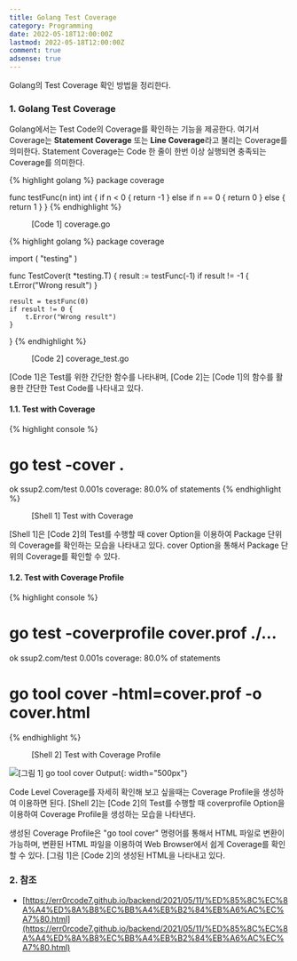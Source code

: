 ```yaml
---
title: Golang Test Coverage
category: Programming
date: 2022-05-18T12:00:00Z
lastmod: 2022-05-18T12:00:00Z
comment: true
adsense: true
---
```


Golang의 Test Coverage 확인 방법을 정리한다.

### 1. Golang Test Coverage

Golang에서는 Test Code의 Coverage를 확인하는 기능을 제공한다. 여기서 Coverage는 **Statement Coverage** 또는 **Line Coverage**라고 불리는 Coverage를 의미한다. Statement Coverage는 Code 한 줄이 한번 이상 실행되면 충족되는 Coverage를 의미한다.

{% highlight golang %}
package coverage

func testFunc(n int) int {
	if n < 0 {
		return -1
	} else if n == 0 {
		return 0
	} else {
		return 1
	}
}
{% endhighlight %}
<figure>
<figcaption class="caption">[Code 1] coverage.go</figcaption>
</figure>

{% highlight golang %}
package coverage

import (
	"testing"
)

func TestCover(t *testing.T) {
	result := testFunc(-1)
	if result != -1 {
		t.Error("Wrong result")
	}

	result = testFunc(0)
	if result != 0 {
		t.Error("Wrong result")
	}
}
{% endhighlight %}
<figure>
<figcaption class="caption">[Code 2] coverage_test.go</figcaption>
</figure>

[Code 1]은 Test를 위한 간단한 함수를 나타내며, [Code 2]는 [Code 1]의 함수를 활용한 간단한 Test Code를 나타내고 있다.

#### 1.1. Test with Coverage

{% highlight console %}
# go test -cover .                   
ok      ssup2.com/test  0.001s  coverage: 80.0% of statements
{% endhighlight %}
<figure>
<figcaption class="caption">[Shell 1] Test with Coverage</figcaption>
</figure>

[Shell 1]은 [Code 2]의 Test를 수행할 때 cover Option을 이용하여 Package 단위의 Coverage를 확인하는 모습을 나타내고 있다. cover Option을 통해서 Package 단위의 Coverage를 확인할 수 있다.

#### 1.2. Test with Coverage Profile

{% highlight console %}
# go test -coverprofile cover.prof ./...
ok      ssup2.com/test  0.001s  coverage: 80.0% of statements

# go tool cover -html=cover.prof -o cover.html
{% endhighlight %}
<figure>
<figcaption class="caption">[Shell 2] Test with Coverage Profile</figcaption>
</figure>

![[그림 1] go tool cover Output]({{site.baseurl}}/images/programming/Golang_Test_Coverage/Golang_Test_Coverage.PNG){: width="500px"}

Code Level Coverage를 자세히 확인해 보고 싶을때는 Coverage Profile을 생성하여 이용하면 된다. [Shell 2]는 [Code 2]의 Test를 수행할 때 coverprofile Option을 이용하여 Coverage Profile을 생성하는 모습을 나타낸다. 

생성된 Coverage Profile은 "go tool cover" 명령어를 통해서 HTML 파일로 변환이 가능하며, 변환된 HTML 파일을 이용하여 Web Browser에서 쉽게 Coverage를 확인할 수 있다. [그림 1]은 [Code 2]의 생성된 HTML을 나타내고 있다.

### 2. 참조

* [https://err0rcode7.github.io/backend/2021/05/11/%ED%85%8C%EC%8A%A4%ED%8A%B8%EC%BB%A4%EB%B2%84%EB%A6%AC%EC%A7%80.html](https://err0rcode7.github.io/backend/2021/05/11/%ED%85%8C%EC%8A%A4%ED%8A%B8%EC%BB%A4%EB%B2%84%EB%A6%AC%EC%A7%80.html)